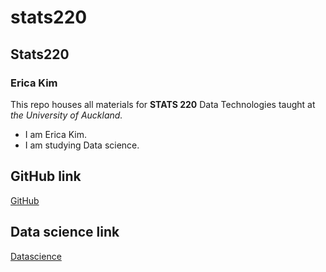 # stats220
## Stats220
### Erica Kim
This repo houses all materials for **STATS 220** Data Technologies taught at *the University of Auckland.*

<!--- unordered lists --->
* I am Erica Kim.
* I am studying Data science. 

## GitHub link  
[GitHub](https://github.com/Kokokoko9r/stats220)
## Data science link
[Datascience](https://www.auckland.ac.nz/en/study/study-options/find-a-study-option/data-science.html)
